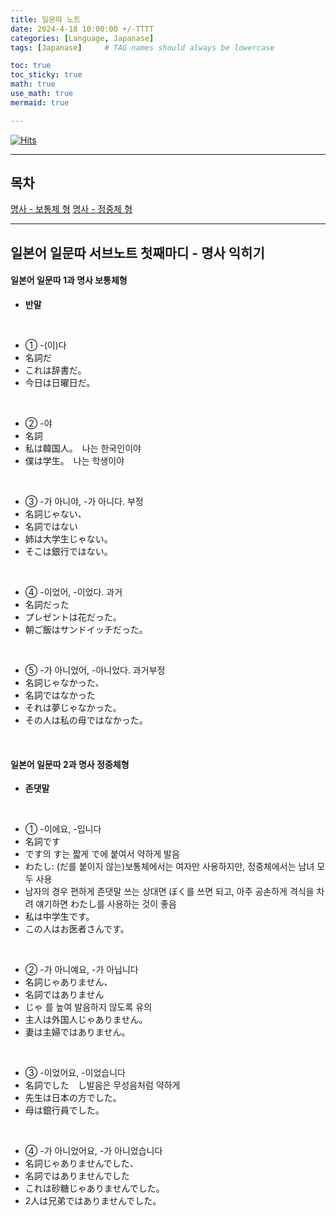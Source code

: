 ```yaml
---
title: 일문따 노트
date: 2024-4-18 10:00:00 +/-TTTT
categories: [Language, Japanase]
tags: [Japanase]     # TAG names should always be lowercase

toc: true
toc_sticky: true
math: true  
use_math: true
mermaid: true

---
```


[![Hits](https://hits.seeyoufarm.com/api/count/incr/badge.svg?url=https%3A%2F%2Fepheria.github.io&count_bg=%2379C83D&title_bg=%23555555&icon=&icon_color=%23E7E7E7&title=views&edge_flat=false)](https://hits.seeyoufarm.com)

---

## 목차

[명사 - 보통체 형](#일본어-일문따-1과-명사-보통체형)
[명사 - 정중체 형](#일본어-일문따-2과-명사-정중체형)

---

## 일본어 일문따 서브노트 첫째마디 - 명사 익히기

#### 일본어 일문따 1과 명사 보통체형

- **반말**

<br>

- ① -(이)다
- 名詞だ
- これは辞書だ。
- 今日は日曜日だ。

<br>

- ② -야
- 名詞
- 私は韓国人。　나는 한국인이야
- 僕は学生。　나는 학생이야

<br>

- ③ -가 아니야, -가 아니다. 부정
- 名詞じゃない、
- 名詞ではない
- 姉は大学生じゃない。
- そこは銀行ではない。

<br>

- ④ -이었어, -이었다. 과거
- 名詞だった
- プレゼントは花だった。
- 朝ご飯はサンドイッチだった。

<br>

- ⑤ -가 아니었어, -아니었다. 과거부정
- 名詞じゃなかった、
- 名詞ではなかった
- それは夢じゃなかった。
- その人は私の母ではなかった。

<br>

#### 일본어 일문따 2과 명사 정중체형

- **존댓말**

<br>

- ① -이에요, -입니다
- 名詞です
- です의 す는 짧게 で에 붙여서 약하게 발음
- わたし: (だ를 붙이지 않는)보통체에서는 여자만 사용하지만, 정중체에서는 남녀 모두 사용
- 남자의 경우 편하게 존댓말 쓰는 상대면 ぼく를 쓰면 되고, 아주 공손하게 격식을 차려 얘기하면 わたし를 사용하는 것이 좋음
- 私は中学生です。
- この人はお医者さんです。

<br>

- ② -가 아니예요, -가 아닙니다
- 名詞じゃありません、
- 名詞ではありません
- じゃ 를 높여 발음하지 않도록 유의
- 主人は外国人じゃありません。
- 妻は主婦ではありません。

<br>

- ③ -이었어요, -이었습니다
- 名詞でした　し발음은 무성음처럼 약하게
- 先生は日本の方でした。
- 母は銀行員でした。

<br>

- ④ -가 아니었어요, -가 아니었습니다
- 名詞じゃありませんでした、
- 名詞ではありませんでした
- これは砂糖じゃありませんでした。
- 2人は兄弟ではありませんでした。

<br>